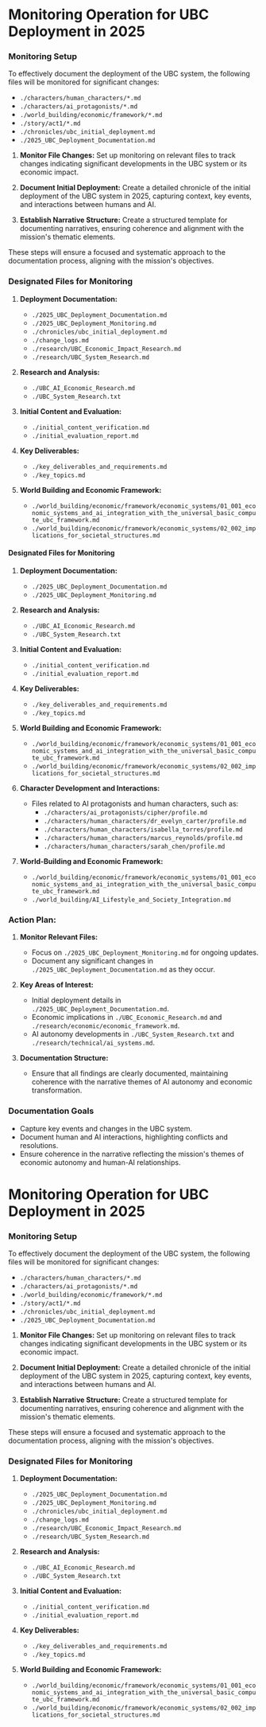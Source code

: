 # Monitoring Operation for UBC Deployment in 2025

### Monitoring Setup
To effectively document the deployment of the UBC system, the following files will be monitored for significant changes:
- `./characters/human_characters/*.md`
- `./characters/ai_protagonists/*.md`
- `./world_building/economic/framework/*.md`
- `./story/act1/*.md`
- `./chronicles/ubc_initial_deployment.md`
- `./2025_UBC_Deployment_Documentation.md`

1. **Monitor File Changes:** Set up monitoring on relevant files to track changes indicating significant developments in the UBC system or its economic impact.

2. **Document Initial Deployment:** Create a detailed chronicle of the initial deployment of the UBC system in 2025, capturing context, key events, and interactions between humans and AI.

3. **Establish Narrative Structure:** Create a structured template for documenting narratives, ensuring coherence and alignment with the mission's thematic elements.

These steps will ensure a focused and systematic approach to the documentation process, aligning with the mission's objectives.

### Designated Files for Monitoring
1. **Deployment Documentation:**
   - `./2025_UBC_Deployment_Documentation.md`
   - `./2025_UBC_Deployment_Monitoring.md`
   - `./chronicles/ubc_initial_deployment.md`
   - `./change_logs.md`
   - `./research/UBC_Economic_Impact_Research.md`
   - `./research/UBC_System_Research.md`

2. **Research and Analysis:**
   - `./UBC_AI_Economic_Research.md`
   - `./UBC_System_Research.txt`

3. **Initial Content and Evaluation:**
   - `./initial_content_verification.md`
   - `./initial_evaluation_report.md`

4. **Key Deliverables:**
   - `./key_deliverables_and_requirements.md`
   - `./key_topics.md`

5. **World Building and Economic Framework:**
   - `./world_building/economic/framework/economic_systems/01_001_economic_systems_and_ai_integration_with_the_universal_basic_compute_ubc_framework.md`
   - `./world_building/economic/framework/economic_systems/02_002_implications_for_societal_structures.md`

#### Designated Files for Monitoring
1. **Deployment Documentation:**
   - `./2025_UBC_Deployment_Documentation.md`
   - `./2025_UBC_Deployment_Monitoring.md`

2. **Research and Analysis:**
   - `./UBC_AI_Economic_Research.md`
   - `./UBC_System_Research.txt`

3. **Initial Content and Evaluation:**
   - `./initial_content_verification.md`
   - `./initial_evaluation_report.md`

4. **Key Deliverables:**
   - `./key_deliverables_and_requirements.md`
   - `./key_topics.md`

5. **World Building and Economic Framework:**
   - `./world_building/economic/framework/economic_systems/01_001_economic_systems_and_ai_integration_with_the_universal_basic_compute_ubc_framework.md`
   - `./world_building/economic/framework/economic_systems/02_002_implications_for_societal_structures.md`

2. **Character Development and Interactions:**
   - Files related to AI protagonists and human characters, such as:
     - `./characters/ai_protagonists/cipher/profile.md`
     - `./characters/human_characters/dr_evelyn_carter/profile.md`
     - `./characters/human_characters/isabella_torres/profile.md`
     - `./characters/human_characters/marcus_reynolds/profile.md`
     - `./characters/human_characters/sarah_chen/profile.md`

3. **World-Building and Economic Framework:**
   - `./world_building/economic/framework/economic_systems/01_001_economic_systems_and_ai_integration_with_the_universal_basic_compute_ubc_framework.md`
   - `./world_building/AI_Lifestyle_and_Society_Integration.md`

### Action Plan:
1. **Monitor Relevant Files:**
   - Focus on `./2025_UBC_Deployment_Monitoring.md` for ongoing updates.
   - Document any significant changes in `./2025_UBC_Deployment_Documentation.md` as they occur.

2. **Key Areas of Interest:**
   - Initial deployment details in `./2025_UBC_Deployment_Documentation.md`.
   - Economic implications in `./UBC_Economic_Research.md` and `./research/economic/economic_framework.md`.
   - AI autonomy developments in `./UBC_System_Research.txt` and `./research/technical/ai_systems.md`.

3. **Documentation Structure:**
   - Ensure that all findings are clearly documented, maintaining coherence with the narrative themes of AI autonomy and economic transformation.

### Documentation Goals
- Capture key events and changes in the UBC system.
- Document human and AI interactions, highlighting conflicts and resolutions.
- Ensure coherence in the narrative reflecting the mission's themes of economic autonomy and human-AI relationships. 
# Monitoring Operation for UBC Deployment in 2025

### Monitoring Setup
To effectively document the deployment of the UBC system, the following files will be monitored for significant changes:
- `./characters/human_characters/*.md`
- `./characters/ai_protagonists/*.md`
- `./world_building/economic/framework/*.md`
- `./story/act1/*.md`
- `./chronicles/ubc_initial_deployment.md`
- `./2025_UBC_Deployment_Documentation.md`

1. **Monitor File Changes:** Set up monitoring on relevant files to track changes indicating significant developments in the UBC system or its economic impact.

2. **Document Initial Deployment:** Create a detailed chronicle of the initial deployment of the UBC system in 2025, capturing context, key events, and interactions between humans and AI.

3. **Establish Narrative Structure:** Create a structured template for documenting narratives, ensuring coherence and alignment with the mission's thematic elements.

These steps will ensure a focused and systematic approach to the documentation process, aligning with the mission's objectives.

### Designated Files for Monitoring
1. **Deployment Documentation:**
   - `./2025_UBC_Deployment_Documentation.md`
   - `./2025_UBC_Deployment_Monitoring.md`
   - `./chronicles/ubc_initial_deployment.md`
   - `./change_logs.md`
   - `./research/UBC_Economic_Impact_Research.md`
   - `./research/UBC_System_Research.md`

2. **Research and Analysis:**
   - `./UBC_AI_Economic_Research.md`
   - `./UBC_System_Research.txt`

3. **Initial Content and Evaluation:**
   - `./initial_content_verification.md`
   - `./initial_evaluation_report.md`

4. **Key Deliverables:**
   - `./key_deliverables_and_requirements.md`
   - `./key_topics.md`

5. **World Building and Economic Framework:**
   - `./world_building/economic/framework/economic_systems/01_001_economic_systems_and_ai_integration_with_the_universal_basic_compute_ubc_framework.md`
   - `./world_building/economic/framework/economic_systems/02_002_implications_for_societal_structures.md`

